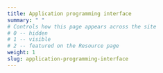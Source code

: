 ```yaml
---
title: Application programming interface
summary: " "
# Controls how this page appears across the site
# 0 -- hidden
# 1 -- visible
# 2 -- featured on the Resource page
weight: 1
slug: application-programming-interface
---
```

